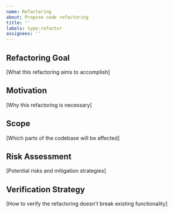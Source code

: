 ```yaml
---
name: Refactoring
about: Propose code refactoring
title: ''
labels: type:refactor
assignees: ''
---
```


## Refactoring Goal

[What this refactoring aims to accomplish]

## Motivation

[Why this refactoring is necessary]

## Scope

[Which parts of the codebase will be affected]

## Risk Assessment

[Potential risks and mitigation strategies]

## Verification Strategy

[How to verify the refactoring doesn't break existing functionality]
